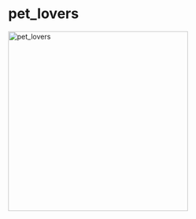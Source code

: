 # pet_lovers
<img width="365" alt="pet_lovers" src="https://user-images.githubusercontent.com/77541683/212946518-6b81be35-aa67-4813-8188-a00c0b30d7ba.png">
